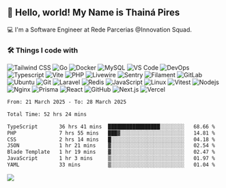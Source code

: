 ## 👋 Hello, world! My Name is Thainá Pires

💻 I'm a Software Engineer at Rede Parcerias @Innovation Squad.

<h3>🛠️ Things I code with</h3>
<p>

  <img alt="Tailwind CSS" src="https://img.shields.io/badge/Tailwind_CSS-06B6D4?style=flat&logo=tailwind-css&logoColor=white" /> 
  <img alt="Go" src="https://img.shields.io/badge/Go-00ADD8?style=flat&logo=go&logoColor=white" /> 
  <img alt="Docker" src="https://img.shields.io/badge/-Docker-46a2f1?style=flat&logo=docker&logoColor=white" />
  <img alt="MySQL" src="https://img.shields.io/badge/MySQL-2A9CE2?style=flat&logo=mysql&logoColor=white" />
  <img alt="VS Code" src="https://img.shields.io/badge/VS_Code-007ACC?style=flat&logo=visualstudiocode&logoColor=white" />
  <img alt="DevOps" src="https://img.shields.io/badge/DevOps-007ACC?style=flat&logo=azuredevops&logoColor=white" />
  <img alt="Typescript" src="https://img.shields.io/badge/TypeScript-3178C6?style=flat&logo=typescript&logoColor=white" />
  <img alt="Vite" src="https://img.shields.io/badge/Vite-646CFF?style=flat&logo=vite&logoColor=white" />
  <img alt="PHP" src="https://img.shields.io/badge/PHP-777BB4?style=flat&logo=php&logoColor=white" /> 
  <img alt="Livewire" src="https://img.shields.io/badge/livewire-%234e56a6.svg?style=flat&logo=livewire&logoColor=white" /> 
  <img alt="Sentry" src="https://img.shields.io/badge/Sentry-362D59?style=flat&logo=sentry&logoColor=white" />
  <img alt="Filament" src="https://img.shields.io/badge/Filament-EC4899?style=flat&logo=laravel&logoColor=white" />
  <img alt="GitLab" src="https://img.shields.io/badge/GitLab-FC6D26?style=flat&logo=gitlab&logoColor=white" /> 
  <img alt="Ubuntu" src="https://img.shields.io/badge/Ubuntu-E95420?style=flat&logo=ubuntu&logoColor=white" />
  <img alt="Git" src="https://img.shields.io/badge/-Git-F05032?style=flat&logo=git&logoColor=white" /> 
  <img alt="Laravel" src="https://img.shields.io/badge/Laravel-FF2D20?style=flat&logo=laravel&logoColor=white" /> 
  <img alt="Redis" src="https://img.shields.io/badge/Redis-DC382D?style=flat&logo=redis&logoColor=white" />
  <img alt="JavaScript" src="https://img.shields.io/badge/JavaScript-F7DF1E?style=flat&logo=javascript&logoColor=black" /> 
  <img alt="Linux" src="https://img.shields.io/badge/Linux-FCC624?style=flat&logo=linux&logoColor=black" />
  <img alt="Vitest" src="https://img.shields.io/badge/Vitest-6E9F18?style=flat&logo=vitest&logoColor=white" />
  <img alt="Nodejs" src="https://img.shields.io/badge/Node.js-339933?style=flat&logo=node.js&logoColor=white" />
  <img alt="Nginx" src="https://img.shields.io/badge/Nginx-009639?style=flat&logo=nginx&logoColor=white" />
  <img alt="Prisma" src="https://img.shields.io/badge/Prisma-2D3748?style=flat&logo=prisma&logoColor=white" />
  <img alt="React" src="https://img.shields.io/badge/React-20232A?style=flat&logo=react&logoColor=61DAFB" />
  <img alt="GitHub" src="https://img.shields.io/badge/GitHub-181717?style=flat&logo=github&logoColor=white" /> 
  <img alt="Next.js" src="https://img.shields.io/badge/Next.js-000000?style=flat&logo=nextdotjs&logoColor=white" />
  <img alt="Vercel" src="https://img.shields.io/badge/Vercel-000000?style=flat&logo=vercel&logoColor=white" />
</p>

<!--START_SECTION:waka-->

```txt
From: 21 March 2025 - To: 28 March 2025

Total Time: 52 hrs 24 mins

TypeScript       36 hrs 41 mins  █████████████████░░░░░░░░   68.66 %
PHP              7 hrs 55 mins   ███▓░░░░░░░░░░░░░░░░░░░░░   14.81 %
CSS              2 hrs 14 mins   █░░░░░░░░░░░░░░░░░░░░░░░░   04.18 %
JSON             1 hr 21 mins    ▓░░░░░░░░░░░░░░░░░░░░░░░░   02.54 %
Blade Template   1 hr 19 mins    ▓░░░░░░░░░░░░░░░░░░░░░░░░   02.47 %
JavaScript       1 hr 3 mins     ▒░░░░░░░░░░░░░░░░░░░░░░░░   01.97 %
YAML             33 mins         ▒░░░░░░░░░░░░░░░░░░░░░░░░   01.04 %
```

<!--END_SECTION:waka-->

![](https://komarev.com/ghpvc/?username=thainapires)
